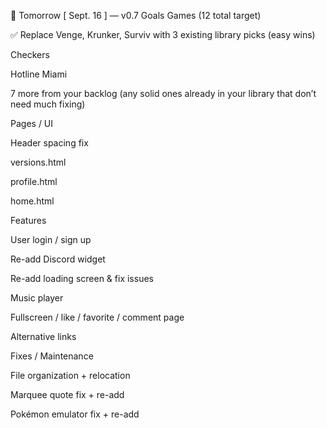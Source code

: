 📅 Tomorrow [ Sept. 16 ] — v0.7 Goals
Games (12 total target)

✅ Replace Venge, Krunker, Surviv with 3 existing library picks (easy wins)

Checkers

Hotline Miami

7 more from your backlog (any solid ones already in your library that don’t need much fixing)

Pages / UI

Header spacing fix

versions.html

profile.html

home.html

Features

User login / sign up

Re-add Discord widget

Re-add loading screen & fix issues

Music player

Fullscreen / like / favorite / comment page

Alternative links

Fixes / Maintenance

File organization + relocation

Marquee quote fix + re-add

Pokémon emulator fix + re-add
